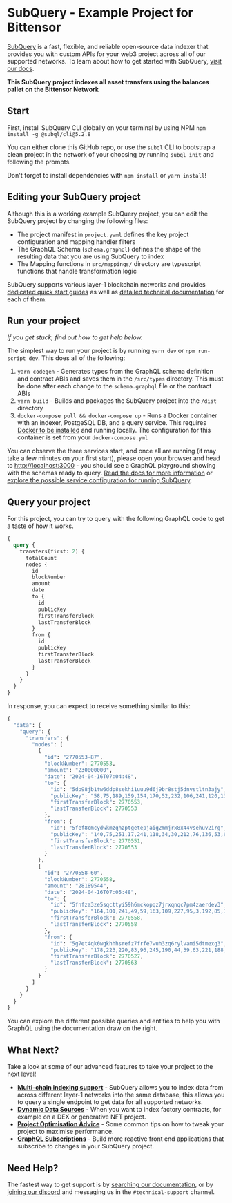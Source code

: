 # SubQuery - Example Project for Bittensor

[SubQuery](https://subquery.network) is a fast, flexible, and reliable open-source data indexer that provides you with custom APIs for your web3 project across all of our supported networks. To learn about how to get started with SubQuery, [visit our docs](https://academy.subquery.network).

**This SubQuery project indexes all asset transfers using the balances pallet on the Bittensor Network**

## Start

First, install SubQuery CLI globally on your terminal by using NPM `npm install -g @subql/cli@5.2.8`

You can either clone this GitHub repo, or use the `subql` CLI to bootstrap a clean project in the network of your choosing by running `subql init` and following the prompts.

Don't forget to install dependencies with `npm install` or `yarn install`!

## Editing your SubQuery project

Although this is a working example SubQuery project, you can edit the SubQuery project by changing the following files:

- The project manifest in `project.yaml` defines the key project configuration and mapping handler filters
- The GraphQL Schema (`schema.graphql`) defines the shape of the resulting data that you are using SubQuery to index
- The Mapping functions in `src/mappings/` directory are typescript functions that handle transformation logic

SubQuery supports various layer-1 blockchain networks and provides [dedicated quick start guides](https://academy.subquery.network/quickstart/quickstart.html) as well as [detailed technical documentation](https://academy.subquery.network/build/introduction.html) for each of them.

## Run your project

_If you get stuck, find out how to get help below._

The simplest way to run your project is by running `yarn dev` or `npm run-script dev`. This does all of the following:

1.  `yarn codegen` - Generates types from the GraphQL schema definition and contract ABIs and saves them in the `/src/types` directory. This must be done after each change to the `schema.graphql` file or the contract ABIs
2.  `yarn build` - Builds and packages the SubQuery project into the `/dist` directory
3.  `docker-compose pull && docker-compose up` - Runs a Docker container with an indexer, PostgeSQL DB, and a query service. This requires [Docker to be installed](https://docs.docker.com/engine/install) and running locally. The configuration for this container is set from your `docker-compose.yml`

You can observe the three services start, and once all are running (it may take a few minutes on your first start), please open your browser and head to [http://localhost:3000](http://localhost:3000) - you should see a GraphQL playground showing with the schemas ready to query. [Read the docs for more information](https://academy.subquery.network/run_publish/run.html) or [explore the possible service configuration for running SubQuery](https://academy.subquery.network/run_publish/references.html).

## Query your project

For this project, you can try to query with the following GraphQL code to get a taste of how it works.

```graphql
{
  query {
    transfers(first: 2) {
      totalCount
      nodes {
        id
        blockNumber
        amount
        date
        to {
          id
          publicKey
          firstTransferBlock
          lastTransferBlock
        }
        from {
          id
          publicKey
          firstTransferBlock
          lastTransferBlock
        }
      }
    }
  }
}
```

In response, you can expect to receive something similar to this:

```graphql
{
  "data": {
    "query": {
      "transfers": {
        "nodes": [
          {
            "id": "2770553-87",
            "blockNumber": 2770553,
            "amount": "230000000",
            "date": "2024-04-16T07:04:48",
            "to": {
              "id": "5dp98jb1tw6ddp8sekhi1uuu9d6j9br8stj5dnvstltn3ajy",
              "publicKey": "58,75,189,159,154,170,52,232,106,241,120,137,73,234,30,253,40,177,17,163,14,180,158,208,222,88,27,230,212,238,238,99",
              "firstTransferBlock": 2770553,
              "lastTransferBlock": 2770553
            },
            "from": {
              "id": "5fef8cmcydwkmzqhzptgetepjaig2mmjrx8x44vsehuv2irg",
              "publicKey": "140,75,251,17,241,118,34,30,212,76,136,53,67,118,233,61,14,174,245,211,248,65,30,193,196,197,212,241,164,224,194,57",
              "firstTransferBlock": 2770551,
              "lastTransferBlock": 2770553
            }
          },
          {
            "id": "2770558-60",
            "blockNumber": 2770558,
            "amount": "28189544",
            "date": "2024-04-16T07:05:48",
            "to": {
              "id": "5fnfza3ze5sqcttyi59h6mckopqz7jrxqnqc7pm4zaerdev3",
              "publicKey": "164,101,241,49,59,163,109,227,95,3,192,85,195,124,241,65,72,61,124,59,44,188,26,255,68,21,130,141,7,46,210,4",
              "firstTransferBlock": 2770558,
              "lastTransferBlock": 2770558
            },
            "from": {
              "id": "5g7et4qk6wgkhhhsrefz7frfe7wuh3zq6rylvami5dtmexg3",
              "publicKey": "178,223,220,83,96,245,190,44,39,63,221,188,136,203,245,167,232,203,137,73,135,154,235,213,39,143,185,201,109,37,186,82",
              "firstTransferBlock": 2770527,
              "lastTransferBlock": 2770563
            }
          }
        ]
      }
    }
  }
}
```

You can explore the different possible queries and entities to help you with GraphQL using the documentation draw on the right.

## What Next?

Take a look at some of our advanced features to take your project to the next level!

- [**Multi-chain indexing support**](https://academy.subquery.network/build/multi-chain.html) - SubQuery allows you to index data from across different layer-1 networks into the same database, this allows you to query a single endpoint to get data for all supported networks.
- [**Dynamic Data Sources**](https://academy.subquery.network/build/dynamicdatasources.html) - When you want to index factory contracts, for example on a DEX or generative NFT project.
- [**Project Optimisation Advice**](https://academy.subquery.network/build/optimisation.html) - Some common tips on how to tweak your project to maximise performance.
- [**GraphQL Subscriptions**](https://academy.subquery.network/run_publish/subscription.html) - Build more reactive front end applications that subscribe to changes in your SubQuery project.

## Need Help?

The fastest way to get support is by [searching our documentation](https://academy.subquery.network), or by [joining our discord](https://discord.com/invite/subquery) and messaging us in the `#technical-support` channel.

